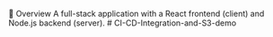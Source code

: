 🚀 Overview
A full-stack application with a React frontend (client) and Node.js backend (server).
#   C I - C D - I n t e g r a t i o n - a n d - S 3 - d e m o  
 